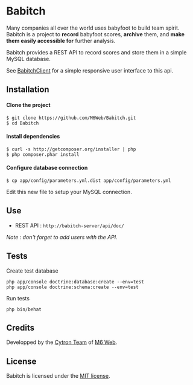 # Babitch

Many companies all over the world uses babyfoot to build team spirit. Babitch is a project to **record** babyfoot scores, **archive** them, and **make them easily accessible for** further analysis.

Babitch provides a REST API to record scores and store them in a simple MySQL database.

See [BabitchClient](https://github.com/M6Web/BabitchClient) for a simple responsive user interface to this api.

## Installation

#### Clone the project

```
$ git clone https://github.com/M6Web/Babitch.git
$ cd Babitch
```

#### Install dependencies

```
$ curl -s http://getcomposer.org/installer | php
$ php composer.phar install
```

#### Configure database connection

```
$ cp app/config/parameters.yml.dist app/config/parameters.yml
```

Edit this new file to setup your MySQL connection.

## Use

* REST API : `http://babitch-server/api/doc/`

*Note : don't forget to add users with the API.*

## Tests

Create test database
```shell
php app/console doctrine:database:create --env=test
php app/console doctrine:schema:create --env=test
```
Run tests
```shell
php bin/behat
```

## Credits

Developped by the [Cytron Team](http://cytron.fr/) of [M6 Web](http://tech.m6web.fr/).

## License

Babitch is licensed under the [MIT license](LICENSE).

